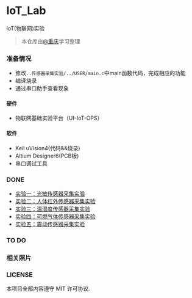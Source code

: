# IoT_Lab
IoT(物联网)实验 

>本仓库由[@重庆](https://github.com/HuangCongQing/IoT_Lab)学习整理

### 准备情况
* 修改`..传感器采集实验/../USER/main.c`中main函数代码，完成相应的功能
* 编译烧录
* 通过串口助手查看现象

#### 硬件
* 物联网基础实验平台（UI-IoT-OPS）

#### 软件
* Keil uVision4(代码&&烧录)
* Altium Designer6(PCB板)
* 串口调试工具

### DONE
* [实验一：光敏传感器采集实验](./Records/01光敏传感器实验记录.md)
* [实验二：人体红外传感器采集实验](./Records/02人体红外传感器采集实验.md)
* [实验三：温湿度传感器采集实验](./Records/03温湿度传感器采集实验.md)
* [实验四：可燃气体传感器采集实验](./Records/04可燃气体传感器采集实验.md)
* [实验五：震动传感器采集实验](./Records/05震动传感器采集实验.md)

### TO DO

### 相关照片



### LICENSE

本项目全部内容遵守 MIT 许可协议.